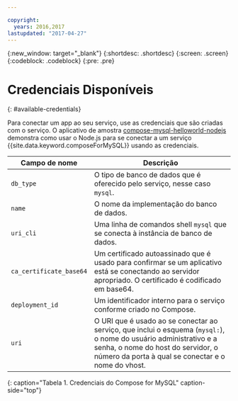 ```yaml
---

copyright:
  years: 2016,2017
lastupdated: "2017-04-27"
---
```


{:new_window: target="_blank"}
{:shortdesc: .shortdesc}
{:screen: .screen}
{:codeblock: .codeblock}
{:pre: .pre}

# Credenciais Disponíveis
{: #available-credentials}

Para conectar um app ao seu serviço, use as credenciais que são criadas com o
serviço. O aplicativo de amostra [compose-mysql-helloworld-nodejs](https://github.com/IBM-Bluemix/compose-mysql-helloworld-nodejs) demonstra como usar o Node.js para se conectar a um serviço {{site.data.keyword.composeForMySQL}} usando as credenciais.

Campo de nome|Descrição
----------|-----------
`db_type`|O tipo de banco de dados que é oferecido pelo serviço, nesse caso `mysql`.
`name`|O nome da implementação do banco de dados.
`uri_cli`|Uma linha de comandos shell `mysql` que se conecta à instância de banco de dados.
`ca_certificate_base64`|Um certificado autoassinado que é usado para confirmar se um aplicativo está se conectando ao servidor apropriado. O certificado é codificado em base64.
`deployment_id`|Um identificador interno para o serviço conforme criado no Compose.
`uri`|O URI que é usado ao se conectar ao serviço, que inclui o esquema (`mysql:`), o nome do usuário administrativo e a senha, o nome do host do servidor, o número da porta à qual se conectar e o nome do vhost.
{: caption="Tabela 1. Credenciais do Compose for MySQL" caption-side="top"}
